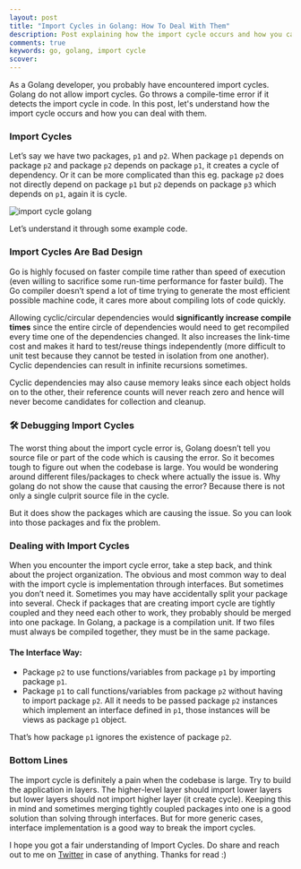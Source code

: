 ```yaml
---
layout: post
title: "Import Cycles in Golang: How To Deal With Them"
description: Post explaining how the import cycle occurs and how you can deal with them
comments: true
keywords: go, golang, import cycle
scover:
---
```


As a Golang developer, you probably have encountered import cycles. Golang do not allow import cycles. Go throws a compile-time error if it detects the import cycle in code. In this post, let's understand how the import cycle occurs and how you can deal with them.

### Import Cycles

Let’s say we have two packages, `p1` and `p2`. When package `p1` depends on package `p2` and package `p2` depends on package `p1`, it creates a cycle of dependency.  Or it can be more complicated than this eg. package `p2` does not directly depend on package `p1` but `p2` depends on package `p3` which depends on `p1`, again it is cycle.

<img class="fullimg" alt="import cycle golang" src="https://user-images.githubusercontent.com/20956124/103145320-6c099f80-475e-11eb-8d24-9112b5e23dee.png">

Let’s understand it through some example code.

### Import Cycles Are Bad Design

Go is highly focused on faster compile time rather than speed of execution (even willing to sacrifice some run-time performance for faster build). The Go compiler doesn’t spend a lot of time trying to generate the most efficient possible machine code, it cares more about compiling lots of code quickly.

Allowing cyclic/circular dependencies would **significantly increase compile times** since the entire circle of dependencies would need to get recompiled every time one of the dependencies changed. It also increases the link-time cost and makes it hard to test/reuse things independently (more difficult to unit test because they cannot be tested in isolation from one another). Cyclic dependencies can result in infinite recursions sometimes.

Cyclic dependencies may also cause memory leaks since each object holds on to the other, their reference counts will never reach zero and hence will never become candidates for collection and cleanup.

### :hammer_and_wrench: Debugging Import Cycles

The worst thing about the import cycle error is, Golang doesn’t tell you source file or part of the code which is causing the error. So it becomes tough to figure out when the codebase is large. You would be wondering around different files/packages to check where actually the issue is. Why golang do not show the cause that causing the error? Because there is not only a single culprit source file in the cycle.

But it does show the packages which are causing the issue. So you can look into those packages and fix the problem.

### Dealing with Import Cycles

When you encounter the import cycle error, take a step back, and think about the project organization. The obvious and most common way to deal with the import cycle is implementation through interfaces. But sometimes you don’t need it. Sometimes you may have accidentally split your package into several. Check if packages that are creating import cycle are tightly coupled and they need each other to work, they probably should be merged into one package. In Golang, a package is a compilation unit. If two files must always be compiled together, they must be in the same package.

#### The Interface Way:

- Package `p2` to use functions/variables from package `p1` by importing package `p1`.
- Package `p1` to call functions/variables from package `p2` without having to import package `p2`. All it needs to be passed package `p2` instances which implement an interface defined in `p1`, those instances will be views as package `p1` object.

That’s how package `p1` ignores the existence of package `p2`.

### Bottom Lines

The import cycle is definitely a pain when the codebase is large. Try to build the application in layers. The higher-level layer should import lower layers but lower layers should not import higher layer (it create cycle). Keeping this in mind and sometimes merging tightly coupled packages into one is a good solution than solving through interfaces. But for more generic cases, interface implementation is a good way to break the import cycles.

I hope you got a fair understanding of Import Cycles. Do share and reach out to me on [Twitter](https://twitter.com/jogendrafx) in case of anything. Thanks for read :)

